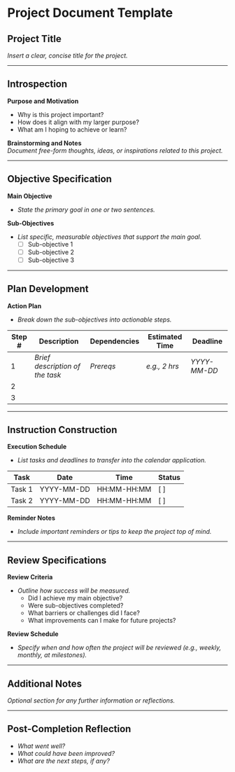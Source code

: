 # Project Document Template

## Project Title
*Insert a clear, concise title for the project.*

---

## Introspection
**Purpose and Motivation**  
- Why is this project important?  
- How does it align with my larger purpose?  
- What am I hoping to achieve or learn?  

**Brainstorming and Notes**  
*Document free-form thoughts, ideas, or inspirations related to this project.*  

---

## Objective Specification
**Main Objective**  
- *State the primary goal in one or two sentences.*  

**Sub-Objectives**  
- *List specific, measurable objectives that support the main goal.*  
  - [ ] Sub-objective 1  
  - [ ] Sub-objective 2  
  - [ ] Sub-objective 3  

---

## Plan Development
**Action Plan**  
- *Break down the sub-objectives into actionable steps.*  

| Step # | Description                     | Dependencies | Estimated Time | Deadline     |
|--------|---------------------------------|--------------|----------------|--------------|
| 1      | *Brief description of the task* | *Prereqs*    | *e.g., 2 hrs*  | *YYYY-MM-DD* |
| 2      |                                 |              |                |              |
| 3      |                                 |              |                |              |

---

## Instruction Construction
**Execution Schedule**  
- *List tasks and deadlines to transfer into the calendar application.*  

| Task              | Date        | Time       | Status  |
|--------------------|-------------|------------|---------|
| Task 1            | YYYY-MM-DD  | HH:MM-HH:MM| [ ]     |
| Task 2            | YYYY-MM-DD  | HH:MM-HH:MM| [ ]     |

**Reminder Notes**  
- *Include important reminders or tips to keep the project top of mind.*  

---

## Review Specifications
**Review Criteria**  
- *Outline how success will be measured.*  
  - Did I achieve my main objective?  
  - Were sub-objectives completed?  
  - What barriers or challenges did I face?  
  - What improvements can I make for future projects?  

**Review Schedule**  
- *Specify when and how often the project will be reviewed (e.g., weekly, monthly, at milestones).*

---

## Additional Notes
*Optional section for any further information or reflections.*  

---

## Post-Completion Reflection
- *What went well?*  
- *What could have been improved?*  
- *What are the next steps, if any?*  


